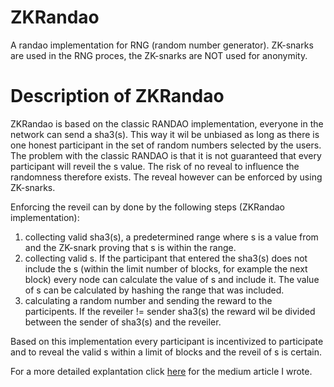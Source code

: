 # ZKRandao
A randao implementation for RNG (random number generator). ZK-snarks are used in the RNG proces, the ZK-snarks are NOT used for anonymity.

# Description of ZKRandao
ZKRandao is based on the classic RANDAO implementation, everyone in the network can send a sha3(s). This way it wil be unbiased as long as there is one honest participant in the set of random numbers selected by the users. The problem with the classic RANDAO is that it is not guaranteed that every participant will reveil the s value. The risk of no reveal to influence the randomness therefore exists. The reveal however can be enforced by using ZK-snarks. 

Enforcing the reveil can by done by the following steps (ZKRandao implementation):
1. collecting valid sha3(s), a predetermined range where s is a value from and the ZK-snark proving that s is within the range.
2. collecting valid s. If the participant that entered the sha3(s) does not include the s (within the limit number of blocks, for example the next block) every node can calculate the value of s and include it. The value of s can be calculated by hashing the range that was included.
3. calculating a random number and sending the reward to the participents. If the reveiler != sender sha3(s) the reward wil be divided between the sender of sha3(s) and the reveiler. 

Based on this implementation every participant is incentivized to participate and to reveal the valid s within a limit of blocks and the reveil of s is certain.

For a more detailed explantation click [here](https://link.medium.com/DNGjptQ5WY) for the medium article I wrote.
